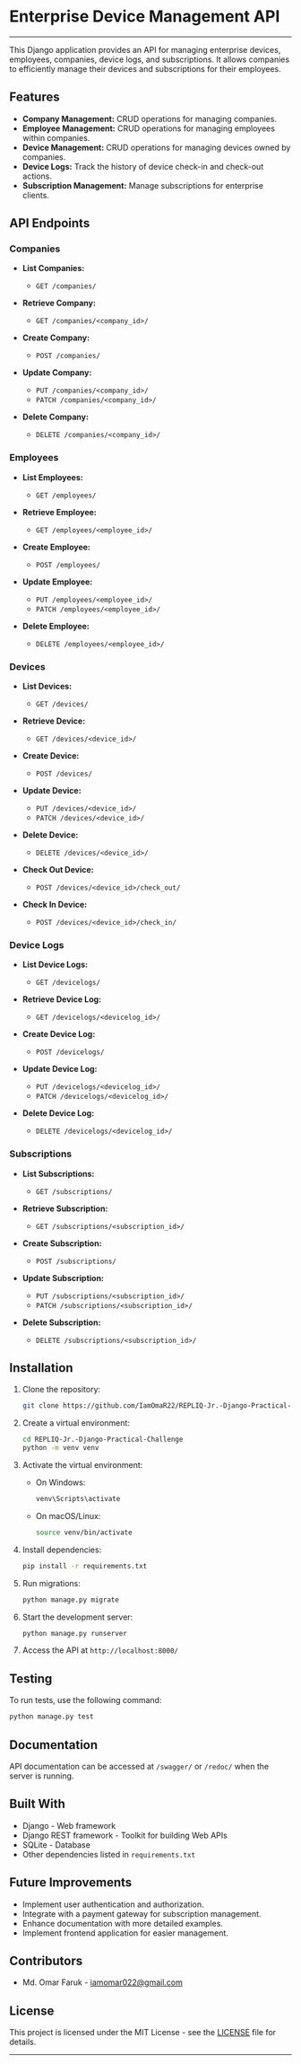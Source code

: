 # Enterprise Device Management API
---
This Django application provides an API for managing enterprise devices, employees, companies, device logs, and subscriptions. It allows companies to efficiently manage their devices and subscriptions for their employees.

## Features

- **Company Management:** CRUD operations for managing companies.
- **Employee Management:** CRUD operations for managing employees within companies.
- **Device Management:** CRUD operations for managing devices owned by companies.
- **Device Logs:** Track the history of device check-in and check-out actions.
- **Subscription Management:** Manage subscriptions for enterprise clients.

## API Endpoints

### Companies
- **List Companies:**
  - `GET /companies/`

- **Retrieve Company:**
  - `GET /companies/<company_id>/`

- **Create Company:**
  - `POST /companies/`

- **Update Company:**
  - `PUT /companies/<company_id>/`
  - `PATCH /companies/<company_id>/`

- **Delete Company:**
  - `DELETE /companies/<company_id>/`

### Employees
- **List Employees:**
  - `GET /employees/`

- **Retrieve Employee:**
  - `GET /employees/<employee_id>/`

- **Create Employee:**
  - `POST /employees/`

- **Update Employee:**
  - `PUT /employees/<employee_id>/`
  - `PATCH /employees/<employee_id>/`

- **Delete Employee:**
  - `DELETE /employees/<employee_id>/`

### Devices
- **List Devices:**
  - `GET /devices/`

- **Retrieve Device:**
  - `GET /devices/<device_id>/`

- **Create Device:**
  - `POST /devices/`

- **Update Device:**
  - `PUT /devices/<device_id>/`
  - `PATCH /devices/<device_id>/`

- **Delete Device:**
  - `DELETE /devices/<device_id>/`

- **Check Out Device:**
  - `POST /devices/<device_id>/check_out/`

- **Check In Device:**
  - `POST /devices/<device_id>/check_in/`

### Device Logs
- **List Device Logs:**
  - `GET /devicelogs/`

- **Retrieve Device Log:**
  - `GET /devicelogs/<devicelog_id>/`

- **Create Device Log:**
  - `POST /devicelogs/`

- **Update Device Log:**
  - `PUT /devicelogs/<devicelog_id>/`
  - `PATCH /devicelogs/<devicelog_id>/`

- **Delete Device Log:**
  - `DELETE /devicelogs/<devicelog_id>/`

### Subscriptions
- **List Subscriptions:**
  - `GET /subscriptions/`

- **Retrieve Subscription:**
  - `GET /subscriptions/<subscription_id>/`

- **Create Subscription:**
  - `POST /subscriptions/`

- **Update Subscription:**
  - `PUT /subscriptions/<subscription_id>/`
  - `PATCH /subscriptions/<subscription_id>/`

- **Delete Subscription:**
  - `DELETE /subscriptions/<subscription_id>/`

## Installation

1. Clone the repository:
   ```bash
   git clone https://github.com/IamOmaR22/REPLIQ-Jr.-Django-Practical-Challenge.git
   ```

2. Create a virtual environment:
   ```bash
   cd REPLIQ-Jr.-Django-Practical-Challenge
   python -m venv venv
   ```

3. Activate the virtual environment:
   - On Windows:
     ```bash
     venv\Scripts\activate
     ```
   - On macOS/Linux:
     ```bash
     source venv/bin/activate
     ```

4. Install dependencies:
   ```bash
   pip install -r requirements.txt
   ```

5. Run migrations:
   ```bash
   python manage.py migrate
   ```

6. Start the development server:
   ```bash
   python manage.py runserver
   ```

7. Access the API at `http://localhost:8000/`

## Testing

To run tests, use the following command:
```bash
python manage.py test
```

## Documentation

API documentation can be accessed at `/swagger/` or `/redoc/` when the server is running.

## Built With

- Django - Web framework
- Django REST framework - Toolkit for building Web APIs
- SQLite - Database
- Other dependencies listed in `requirements.txt`

## Future Improvements

- Implement user authentication and authorization.
- Integrate with a payment gateway for subscription management.
- Enhance documentation with more detailed examples.
- Implement frontend application for easier management.

## Contributors

- Md. Omar Faruk - iamomar022@gmail.com

## License

This project is licensed under the MIT License - see the [LICENSE](LICENSE) file for details.

---
